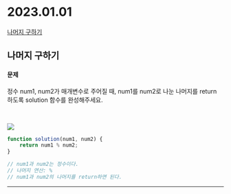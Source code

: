# 2023.01.01

[나머지 구하기](https://school.programmers.co.kr/learn/courses/30/lessons/120810)

## 나머지 구하기
#### 문제
정수 num1, num2가 매개변수로 주어질 때, num1를 num2로 나눈 나머지를 return 하도록 solution 함수를 완성해주세요.

<br/>

![](https://velog.velcdn.com/images/jkang4531/post/71dd1b68-e798-47fd-a986-544c80bbeedd/image.png)

```javascript
function solution(num1, num2) {
    return num1 % num2;
}

// num1과 num2는 정수이다.
// 나머지 연산: %
// num1과 num2의 나머지를 return하면 된다.
```

---
